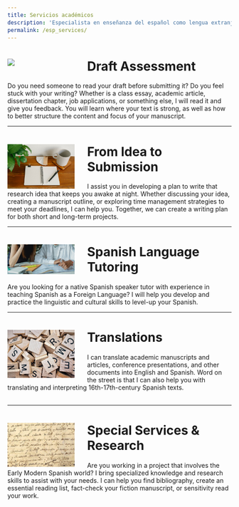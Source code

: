 ```yaml
---
title: Servicios académicos
description: 'Especialista en enseñanza del español como lengua extranjera, escritura e investigación.'
permalink: /esp_services/
---
```


# <img align="left" src='/assets/images/services/feedback.jpg' width='30%' style='margin-right:1em' > Draft Assessment 
Do you need someone to read your draft before submitting it? Do you feel stuck with your writing? Whether is a class essay, academic article, dissertation chapter, job applications, or something else, I will read it and give you feedback. You will learn where your text is strong, as well as how to better structure the content and focus of your manuscript.

---

# <img align="left" src='/assets/images/services/flashcards.jpg' width='30%' style='margin-right:1em' > From Idea to Submission
I assist you in developing a plan to write that research idea that keeps you awake at night. Whether discussing your idea, creating a manuscript outline, or exploring time management strategies to meet your deadlines, I can help you. Together, we can create a writing plan for both short and long-term projects. 

---

# <img align="left" src='/assets/images/services/tutoring.jpg' width='30%' style='margin-right:1em' > Spanish Language Tutoring
Are you looking for a native Spanish speaker tutor with experience in teaching Spanish as a Foreign Language? I will help you develop and practice the linguistic and cultural skills to level-up your Spanish.

---

# <img align="left" src='/assets/images/services/scrabbles.jpg' width='30%' style='margin-right:1em' > Translations
I can translate academic manuscripts and articles, conference presentations, and other documents into English and Spanish. Word on the street is that I can also help you with translating and interpreting 16th-17th-century Spanish texts. 
<br/>&nbsp;<br/>

---

# <img align="left" src='/assets/images/cervantes.jpg' width='30%' style='margin-right:1em' > Special Services & Research
Are you working in a project that involves the Early Modern Spanish world? I bring specialized knowledge and research skills to assist with your needs. I can help you find bibliography, create an essential reading list, fact-check your fiction manuscript, or sensitivity read your work.